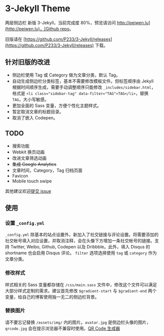 # 3-Jekyll Theme
两层侧边栏
新版 3-Jekyll，当前完成度 80%，预览请访问 [http://peiwen.lu](http://peiwen.lu)，[Github repo](https://github.com/P233/P233.github.io)。

旧版请在 [https://github.com/P233/3-Jekyll/releases](https://github.com/P233/3-Jekyll/releases) 下载。


## 针对旧版的改进

* 侧边栏使用 Tag 或 Category 做为文章分类，默认 Tag。
* 自动生成侧边栏分类标签，基本不需要修改模板文件。但标签顺序由 Jekyll 根据时间顺序生成，需要手动调整顺序只能修改 `_includes/sidebar.html`，格式是 `<li class="sidebar-tag" data-filter="TAG">TAG</li>`，替换 `TAG`，大小写敏感。
* 更加全面的 Sass 变量，方便个性化主题样式。
* 暂定取消文章的标题目录。
* 取消了嵌入 Codepen。


## TODO

* 搜索功能
* Webkit 换页动画
* 改进文章筛选动画
* <del>集成 Google Analytics</del>
* 文章时间，Category，Tag 归档页面
* Favicon
* Mobile touch swipe

其他建议欢迎[提交 issue](https://github.com/P233/3-Jekyll/issues/new)


## 使用

### 设置 `_config.yml`

`_config.yml` 除基本的站点设置外，新加入了社交链接与评论设置。将需要添加的社交帐号填入对应设置，并取消注释，会在头像下方增加一条社交帐号的链接。支持 Twitter, Weibo, Github, Codepen 以及 Dribbble。此外，填入 Disqus 的 shortname 也会启用 Disqus 评论。 `filter` 选项选择使用 `tag` 或 `category` 作为文章分类。

### 修改样式

样式相关的 Sass 变量都存储在 `/css/main.sass` 文件中，修改这个文件可以满足大部分样式定制的需求。建议首先修改 `$gradient-start` 与 `$gradient-end` 两个变量，给自己的博客使用独一无二的侧边栏背景。

### 替换图片

请不要忘记替换 `/assets/img/` 内的图片。`avatar.jpg` 是侧边栏头像的图片，`qrcode.jpg` 会在提示浏览器不兼容时使用。[QR Code 生成器](https://www.unitag.io/qrcode)

